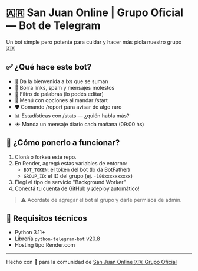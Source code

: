 # 🇦🇷 San Juan Online | Grupo Oficial — Bot de Telegram

Un bot simple pero potente para cuidar y hacer más piola nuestro grupo 🇦🇷

## ✅ ¿Qué hace este bot?

- 👋 Da la bienvenida a lxs que se suman
- 🔗 Borra links, spam y mensajes molestos
- 🚫 Filtro de palabras (lo podés editar)
- 💬 Menú con opciones al mandar /start
- 🛡️ Comando /report para avisar de algo raro
- 📊 Estadísticas con /stats — ¿quién habla más?
- ☀️ Manda un mensaje diario cada mañana (09:00 hs)

## 🚀 ¿Cómo ponerlo a funcionar?

1. Cloná o forkeá este repo.
2. En Render, agregá estas variables de entorno:
   - `BOT_TOKEN`: el token del bot (lo da BotFather)
   - `GROUP_ID`: el ID del grupo (ej. `-100xxxxxxxxxx`)
3. Elegí el tipo de servicio "Background Worker"
4. Conectá tu cuenta de GitHub y ¡deploy automático!

> ⚠️ Acordate de agregar el bot al grupo y darle permisos de admin.

## 🧩 Requisitos técnicos

- Python 3.11+
- Librería `python-telegram-bot` v20.8
- Hosting tipo Render.com

---

Hecho con 💙 para la comunidad de [San Juan Online 🇦🇷 Grupo Oficial](https://t.me/sanjuanonline)
